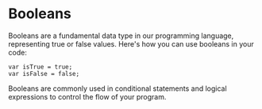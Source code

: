 # Booleans

Booleans are a fundamental data type in our programming language, representing true or false values. Here's how you can use booleans in your code:

```mylang
var isTrue = true;
var isFalse = false;
```

Booleans are commonly used in conditional statements and logical expressions to control the flow of your program.

